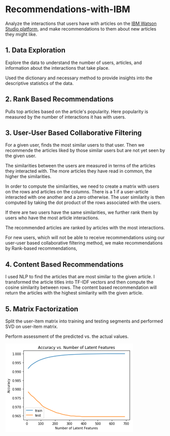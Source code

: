 # Recommendations-with-IBM

Analyze the interactions that users have with articles on the [IBM Watson Studio platform](https://www.ibm.com/cloud/watson-studio), and make recommendations to them about new articles they might like.

## 1. Data Exploration

Explore the data to understand the number of users, articles, and information about the interactions that take place.

Used the dictionary and necessary method to provide insights into the descriptive statistics of the data.

## 2. Rank Based Recommendations

Pulls top articles based on the article's popularity. Here popularity is measured by the number of interactions it has with users. 


## 3. User-User Based Collaborative Filtering

For a given user, finds the most similar users to that user. Then we recommende the articles liked by those similar users but are not yet seen by the given user.

The similarities between the users are measured in terms of the articles they interacted with. The more articles they have read in common, the higher the similarities. 

In order to compute the similarities, we need to create a matrix with users on the rows and articles on the columns. There is a 1 if a user-article interacted with one another and a zero otherwise. The user similarity is then computed by taking the dot product of the rows associated with the users.

If there are two users have the same similarities, we further rank them by users who have the most article interactions.

The recommended articles are ranked by articles with the most interactions.

For new users, which will not be able to receive recommendations using our user-user based collaborative filtering method, we make recommendations by Rank-based recommendations, 

## 4. Content Based Recommendations

I used NLP to find the articles that are most similar to the given article.
I transformed the article titles into TF-IDF vectors and then compute the cosine similarity between rows. The content based recommendation will return the articles with the highest similarity with the given article.


## 5. Matrix Factorization

Split the user-item matrix into training and testing segments and performed SVD on user-item matrix. 

Perform assessment of the predicted vs. the actual values.



![](https://github.com/JPL13/Recommendations-with-IBM/blob/master/part5.png)
